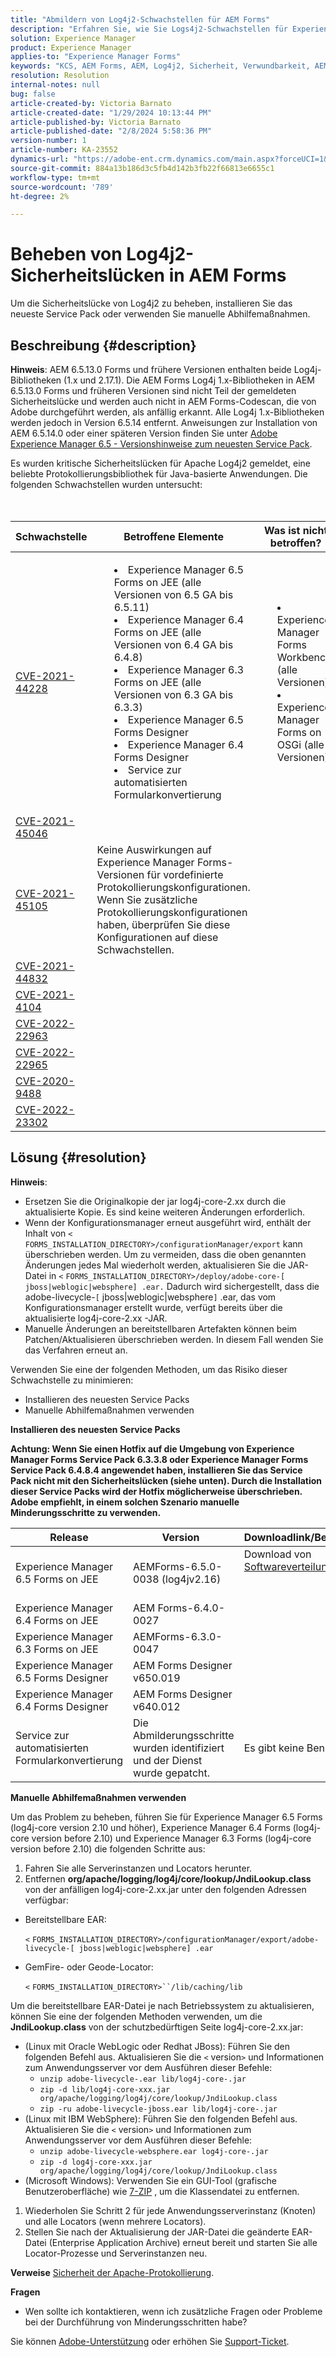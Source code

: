 ```yaml
---
title: "Abmildern von Log4j2-Schwachstellen für AEM Forms"
description: "Erfahren Sie, wie Sie Logs4j2-Schwachstellen für Experience Manager Forms beheben können."
solution: Experience Manager
product: Experience Manager
applies-to: "Experience Manager Forms"
keywords: "KCS, AEM Forms, AEM, Log4j2, Sicherheit, Verwundbarkeit, AEM, Adobe Experience Manager, AEM 6.5 Forms, AEM 6.3 Forms, AEM 6.4 Forms, AEM Forms on JEE, Fehlerbehebung, Fehlerbehebung"
resolution: Resolution
internal-notes: null
bug: false
article-created-by: Victoria Barnato
article-created-date: "1/29/2024 10:13:44 PM"
article-published-by: Victoria Barnato
article-published-date: "2/8/2024 5:58:36 PM"
version-number: 1
article-number: KA-23552
dynamics-url: "https://adobe-ent.crm.dynamics.com/main.aspx?forceUCI=1&pagetype=entityrecord&etn=knowledgearticle&id=55a847a5-f3be-ee11-9079-6045bd0065b6"
source-git-commit: 884a13b186d3c5fb4d142b3fb22f66813e6655c1
workflow-type: tm+mt
source-wordcount: '789'
ht-degree: 2%

---
```


# Beheben von Log4j2-Sicherheitslücken in AEM Forms


Um die Sicherheitslücke von Log4j2 zu beheben, installieren Sie das neueste Service Pack oder verwenden Sie manuelle Abhilfemaßnahmen.

## Beschreibung {#description}


<b>Hinweis</b>: AEM 6.5.13.0 Forms und frühere Versionen enthalten beide Log4j-Bibliotheken (1.x und 2.17.1). Die AEM Forms Log4j 1.x-Bibliotheken in AEM 6.5.13.0 Forms und früheren Versionen sind nicht Teil der gemeldeten Sicherheitslücke und werden auch nicht in AEM Forms-Codescan, die von Adobe durchgeführt werden, als anfällig erkannt. Alle Log4j 1.x-Bibliotheken werden jedoch in Version 6.5.14 entfernt. Anweisungen zur Installation von AEM 6.5.14.0 oder einer späteren Version finden Sie unter [Adobe Experience Manager 6.5 - Versionshinweise zum neuesten Service Pack](https://experienceleague.adobe.com/docs/experience-manager-65/release-notes/release-notes.html?lang=de).

Es wurden kritische Sicherheitslücken für Apache Log4j2 gemeldet, eine beliebte Protokollierungsbibliothek für Java-basierte Anwendungen. Die folgenden Schwachstellen wurden untersucht:
<br><br> <br>

| Schwachstelle | Betroffene Elemente | Was ist nicht betroffen? | Status |
| --- | --- | --- | --- |
| [CVE-2021-44228](https://cve.mitre.org/cgi-bin/cvename.cgi?name=2021-44228) | <ul>   <li style="list-style-position: inside">Experience Manager 6.5 Forms on JEE (alle Versionen von 6.5 GA bis 6.5.11)</li>   <li style="list-style-position: inside">Experience Manager 6.4 Forms on JEE (alle Versionen von 6.4 GA bis 6.4.8)</li>   <li style="list-style-position: inside">Experience Manager 6.3 Forms on JEE (alle Versionen von 6.3 GA bis 6.3.3)</li>   <li style="list-style-position: inside">Experience Manager 6.5 Forms Designer</li>   <li style="list-style-position: inside">Experience Manager 6.4 Forms Designer</li>   <li style="list-style-position: inside">Service zur automatisierten Formularkonvertierung</li>  </ul> | <ul>   <li style="list-style-position: inside">Experience Manager Forms Workbench (alle Versionen)</li>   <li style="list-style-position: inside">Experience Manager Forms on OSGi (alle Versionen)</li>  </ul> | Diese wurden behoben. Siehe <b>Auflösung</b> für Fehlerbehebungen und Abmilderungsschritte. |
| [CVE-2021-45046](https://cve.mitre.org/cgi-bin/cvename.cgi?name=2021-45046) |
| [CVE-2021-45105](https://cve.mitre.org/cgi-bin/cvename.cgi?name=CVE-2021-45105) | Keine Auswirkungen auf Experience Manager Forms-Versionen für vordefinierte Protokollierungskonfigurationen. Wenn Sie zusätzliche Protokollierungskonfigurationen haben, überprüfen Sie diese Konfigurationen auf diese Schwachstellen. |   |
| [CVE-2021-44832](https://cve.mitre.org/cgi-bin/cvename.cgi?name=2021-44832) |   |
| [CVE-2021-4104](https://cve.mitre.org/cgi-bin/cvename.cgi?name=2021-4104) |   |
| [CVE-2022-22963](https://cve.mitre.org/cgi-bin/cvename.cgi?name=CVE-2022-22963) |   |
| [CVE-2022-22965](https://cve.mitre.org/cgi-bin/cvename.cgi?name=CVE-2022-22965) |   |
| [CVE-2020-9488](https://cve.mitre.org/cgi-bin/cvename.cgi?name=CVE-2020-9488) |   |
| [CVE-2022-23302](https://cve.mitre.org/cgi-bin/cvename.cgi?name=CVE-2022-23302) |   |



## Lösung {#resolution}


<b>Hinweis</b>:

- Ersetzen Sie die Originalkopie der jar log4j-core-2.xx durch die aktualisierte Kopie. Es sind keine weiteren Änderungen erforderlich.
- Wenn der Konfigurationsmanager erneut ausgeführt wird, enthält der Inhalt von `<` `FORMS_INSTALLATION_DIRECTORY>/configurationManager/export` kann überschrieben werden. Um zu vermeiden, dass die oben genannten Änderungen jedes Mal wiederholt werden, aktualisieren Sie die JAR-Datei in `<` `FORMS_INSTALLATION_DIRECTORY>/deploy/adobe-core-[ jboss|weblogic|websphere] .ear.` Dadurch wird sichergestellt, dass die adobe-livecycle-`[` jboss|weblogic|websphere`]` .ear, das vom Konfigurationsmanager erstellt wurde, verfügt bereits über die aktualisierte log4j-core-2.xx -JAR.
- Manuelle Änderungen an bereitstellbaren Artefakten können beim Patchen/Aktualisieren überschrieben werden. In diesem Fall wenden Sie das Verfahren erneut an.


Verwenden Sie eine der folgenden Methoden, um das Risiko dieser Schwachstelle zu minimieren:

- Installieren des neuesten Service Packs
- Manuelle Abhilfemaßnahmen verwenden


<b>Installieren des neuesten Service Packs</b>

<b>Achtung: Wenn Sie einen Hotfix auf die Umgebung von Experience Manager Forms Service Pack 6.3.3.8 oder Experience Manager Forms Service Pack 6.4.8.4 angewendet haben, installieren Sie das Service Pack nicht mit den Sicherheitslücken (siehe unten). Durch die Installation dieser Service Packs wird der Hotfix möglicherweise überschrieben. Adobe empfiehlt, in einem solchen Szenario manuelle Minderungsschritte zu verwenden.</b>


| <b>Release</b> | <b>Version  </b> | <b>Downloadlink/Benutzeraktion</b> |
| --- | --- | --- |
| Experience Manager 6.5 Forms on JEE | AEMForms-6.5.0-0038 (log4jv2.16) | Download von [Softwareverteilung](https://experience.adobe.com/downloads).  <br><br><br> |
| Experience Manager 6.4 Forms on JEE   | AEM Forms-6.4.0-0027 |
| Experience Manager 6.3 Forms on JEE  | AEMForms-6.3.0-0047 |
| Experience Manager 6.5 Forms Designer | AEM Forms Designer v650.019 |
| Experience Manager 6.4 Forms Designer | AEM Forms Designer v640.012 |
| Service zur automatisierten Formularkonvertierung | Die Abmilderungsschritte wurden identifiziert und der Dienst wurde gepatcht. | Es gibt keine Benutzeraktion. |


<b>Manuelle Abhilfemaßnahmen verwenden</b>

Um das Problem zu beheben, führen Sie für Experience Manager 6.5 Forms (log4j-core version 2.10 und höher), Experience Manager 6.4 Forms (log4j-core version before 2.10) und Experience Manager 6.3 Forms (log4j-core version before 2.10) die folgenden Schritte aus:

1. Fahren Sie alle Serverinstanzen und Locators herunter.
2. Entfernen <b>org/apache/logging/log4j/core/lookup/JndiLookup.class</b> von der anfälligen log4j-core-2.xx.jar unter den folgenden Adressen verfügbar:


- Bereitstellbare EAR:

  `<` `FORMS_INSTALLATION_DIRECTORY>/configurationManager/export/adobe-livecycle-[ jboss|weblogic|websphere] .ear`
- GemFire- oder Geode-Locator:

  `<` `FORMS_INSTALLATION_DIRECTORY>``/lib/caching/lib`


Um die bereitstellbare EAR-Datei je nach Betriebssystem zu aktualisieren, können Sie eine der folgenden Methoden verwenden, um die <b>JndiLookup.class</b> von der schutzbedürftigen Seite log4j-core-2.xx.jar:

- (Linux mit Oracle WebLogic oder Redhat JBoss): Führen Sie den folgenden Befehl aus. Aktualisieren Sie die `<` version`>`  und Informationen zum Anwendungsserver vor dem Ausführen dieser Befehle:
   - `unzip adobe-livecycle-.ear lib/log4j-core-.jar`
   - `zip -d lib/log4j-core-xxx.jar org/apache/logging/log4j/core/lookup/JndiLookup.class`
   - `zip -ru adobe-livecycle-jboss.ear lib/log4j-core-.jar`
- (Linux mit IBM WebSphere): Führen Sie den folgenden Befehl aus. Aktualisieren Sie die `<` version`>`  und Informationen zum Anwendungsserver vor dem Ausführen dieser Befehle:
   - `unzip adobe-livecycle-websphere.ear log4j-core-.jar`
   - `zip -d log4j-core-xxx.jar org/apache/logging/log4j/core/lookup/JndiLookup.class`
- (Microsoft Windows): Verwenden Sie ein GUI-Tool (grafische Benutzeroberfläche) wie [7-ZIP](https://www.7-zip.org/) , um die Klassendatei zu entfernen.


1. Wiederholen Sie Schritt 2 für jede Anwendungsserverinstanz (Knoten) und alle Locators (wenn mehrere Locators).
2. Stellen Sie nach der Aktualisierung der JAR-Datei die geänderte EAR-Datei (Enterprise Application Archive) erneut bereit und starten Sie alle Locator-Prozesse und Serverinstanzen neu.


<b>Verweise</b>
[Sicherheit der Apache-Protokollierung](https://logging.apache.org/log4j/2.x/security.html). 

<b>Fragen</b>

- Wen sollte ich kontaktieren, wenn ich zusätzliche Fragen oder Probleme bei der Durchführung von Minderungsschritten habe?


Sie können [Adobe-Unterstützung](https://experienceleague.adobe.com/?lang=en&amp;amp;support-solution=Experience+Manager#support) oder erhöhen Sie [Support-Ticket](https://experienceleague.adobe.com/docs/customer-one/using/home.html?lang=en#submit-ticket).
